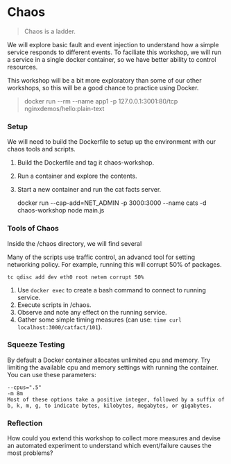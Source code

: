 # Chaos

> Chaos is a ladder.

We will explore basic fault and event injection to understand how a simple service responds to different events. To faciliate this workshop, we will run a service in a single docker container, so we have better ability to control resources.

This workshop will be a bit more exploratory than some of our other workshops, so this will be a good chance to practice using Docker.




> docker run --rm --name app1 -p 127.0.0.1:3001:80/tcp nginxdemos/hello:plain-text


### Setup

We will need to build the Dockerfile to setup up the environment with our chaos tools and scripts.

1. Build the Dockerfile and tag it chaos-workshop.
2. Run a container and explore the contents.
3. Start a new container and run the cat facts server.

   docker run --cap-add=NET_ADMIN -p 3000:3000 --name cats -d chaos-workshop node main.js

### Tools of Chaos

Inside the /chaos directory, we will find several

Many of the scripts use traffic control, an advancd tool for setting networking policy. For example, running this will corrupt 50% of packages.

    tc qdisc add dev eth0 root netem corrupt 50%

1. Use `docker exec` to create a bash command to connect to running service. 
2. Execute scripts in /chaos.
3. Observe and note any effect on the running service.
4. Gather some simple timing measures (can use: `time curl localhost:3000/catfact/101`).

### Squeeze Testing

By default a Docker container allocates unlimited cpu and memory. Try limiting the available cpu and memory settings with running the container. You can use these parameters:

```
--cpus=".5"
-m 8m
Most of these options take a positive integer, followed by a suffix of b, k, m, g, to indicate bytes, kilobytes, megabytes, or gigabytes.
```

### Reflection

How could you extend this workshop to collect more measures and devise an automated experiment to understand which event/failure causes the most problems?